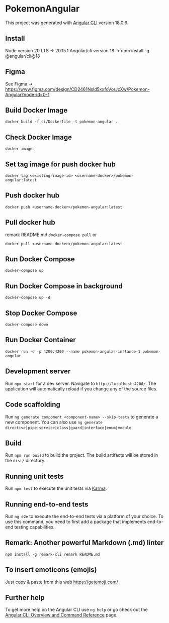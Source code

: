 # PokemonAngular

This project was generated with [Angular CLI](https://github.com/angular/angular-cli) version 18.0.6.

## Install

Node version 20 LTS -> 20.15.1
Angular/cli version 18 -> npm install -g @angular/cli@18

## Figma

See Figma -> <https://www.figma.com/design/CD2461Nsld5xxfoVorJcXw/Pokemon-Angular?node-id=0-1>

## Build Docker Image

`
docker build -f ci/Dockerfile -t pokemon-angular .
`

## Check Docker Image

`
docker images
`

## Set tag image for push docker hub

`
docker tag <existing-image-id> <username-docker>/pokemon-angular:latest
`

## Push docker hub

`
docker push <username-docker>/pokemon-angular:latest
`

## Pull docker hub

remark README.md
`
docker-compose pull
`
or

`
docker pull <username-docker>/pokemon-angular:latest
`

## Run Docker Compose

`
docker-compose up
`

## Run Docker Compose in background

`
docker-compose up -d
`

## Stop Docker Compose

`
docker-compose down
`

## Run Docker Container

`
docker run -d -p 4200:4200 --name pokemon-angular-instance-1 pokemon-angular
`

## Development server

Run `npm start` for a dev server. Navigate to `http://localhost:4200/`. The application will automatically reload if you change any of the source files.

## Code scaffolding

Run `ng generate component <component-name> --skip-tests` to generate a new component. You can also use `ng generate directive|pipe|service|class|guard|interface|enum|module`.

## Build

Run `npm run build` to build the project. The build artifacts will be stored in the `dist/` directory.

## Running unit tests

Run `npm test` to execute the unit tests via [Karma](https://karma-runner.github.io).

## Running end-to-end tests

Run `ng e2e` to execute the end-to-end tests via a platform of your choice. To use this command, you need to first add a package that implements end-to-end testing capabilities.

## Remark: Another powerful Markdown (.md) linter

`
npm install -g remark-cli
remark README.md
`

## To insert emoticons (emojis)

Just copy & paste from this web <https://getemoji.com/>

## Further help

To get more help on the Angular CLI use `ng help` or go check out the [Angular CLI Overview and Command Reference](https://angular.dev/tools/cli) page.
